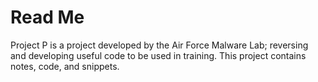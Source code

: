 # Read Me
Project P is a project developed by the Air Force Malware Lab; reversing and developing useful code to be used in training. This project contains notes, code, and snippets.
<!--stackedit_data:
eyJoaXN0b3J5IjpbLTEyMTU0MDUzODVdfQ==
-->